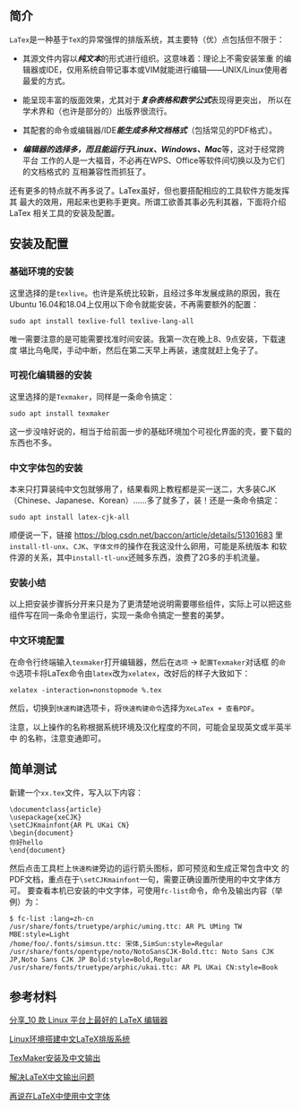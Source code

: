 <meta http-equiv="Content-Type" content="text/html; charset=utf-8">

## 简介

`LaTex`是一种基于`TeX`的异常强悍的排版系统，其主要特（优）点包括但不限于：

* 其源文件内容以***纯文本***的形式进行组织。这意味着：理论上不需安装笨重
的编辑器或IDE，仅用系统自带记事本或VIM就能进行编辑——UNIX/Linux使用者最爱的方式。

* 能呈现丰富的版面效果，尤其对于***复杂表格和数学公式***表现得更突出，
所以在学术界和（也许是部分的）出版界很流行。

* 其配套的命令或编辑器/IDE***能生成多种文档格式***（包括常见的PDF格式）。

* ***编辑器的选择多，而且能运行于Linux、Windows、Mac***等，这对于经常跨平台
工作的人是一大福音，不必再在WPS、Office等软件间切换以及为它们的文档格式的
互相兼容性而抓狂了。

还有更多的特点就不再多说了。LaTex虽好，但也要搭配相应的工具软件方能发挥其
最大的效用，用起来也更称手更爽。所谓工欲善其事必先利其器，下面将介绍LaTex
相关工具的安装及配置。

## 安装及配置

### 基础环境的安装

这里选择的是`texlive`。也许是系统比较新，且经过多年发展成熟的原因，我在
Ubuntu 16.04和18.04上仅用以下命令就能安装，不再需要额外的配置：

```
sudo apt install texlive-full texlive-lang-all
```

唯一需要注意的是可能需要找准时间安装。我第一次在晚上8、9点安装，下载速度
堪比乌龟爬，手动中断，然后在第二天早上再装，速度就赶上兔子了。

### 可视化编辑器的安装

这里选择的是`Texmaker`，同样是一条命令搞定：

```
sudo apt install texmaker
```

这一步没啥好说的，相当于给前面一步的基础环境加个可视化界面的壳，要下载的
东西也不多。

### 中文字体包的安装

本来只打算装纯中文包就够用了，结果看网上教程都是买一送二，大多装CJK
（Chinese、Japanese、Korean）……多了就多了，装！还是一条命令搞定：

```
sudo apt install latex-cjk-all
```

顺便说一下，链接 https://blog.csdn.net/baccon/article/details/51301683 里
`install-tl-unx`、`CJK`、`字体文件`的操作在我这没什么卵用，可能是系统版本
和软件源的关系，其中`install-tl-unx`还贼多东西，浪费了2G多的手机流量。

### 安装小结

以上把安装步骤拆分开来只是为了更清楚地说明需要哪些组件，实际上可以把这些
组件写在同一条命令里运行，实现一条命令搞定一整套的美梦。

### 中文环境配置

在命令行终端输入`texmaker`打开编辑器，然后在`选项` -> `配置Texmaker`对话框
的`命令`选项卡将LaTex命令由`latex`改为`xelatex`，改好后的样子大致如下：

```
xelatex -interaction=nonstopmode %.tex
```

然后，切换到`快速构建`选项卡，将`快速构建命令`选择为`XeLaTex + 查看PDF`。

注意，以上操作的名称根据系统环境及汉化程度的不同，可能会呈现英文或半英半中
的名称，注意变通即可。

## 简单测试

新建一个`xx.tex`文件，写入以下内容：

```
\documentclass{article}
\usepackage{xeCJK}
\setCJKmainfont{AR PL UKai CN}
\begin{document}
你好hello
\end{document}
```

然后点击工具栏上`快速构建`旁边的运行箭头图标，即可预览和生成正常包含中文
的PDF文档，重点在于`\setCJKmainfont`一句，需要正确设置所使用的中文字体方可。
要查看本机已安装的中文字体，可使用`fc-list`命令，命令及输出内容（举例）为：

```
$ fc-list :lang=zh-cn
/usr/share/fonts/truetype/arphic/uming.ttc: AR PL UMing TW MBE:style=Light
/home/foo/.fonts/simsun.ttc: 宋体,SimSun:style=Regular
/usr/share/fonts/opentype/noto/NotoSansCJK-Bold.ttc: Noto Sans CJK JP,Noto Sans CJK JP Bold:style=Bold,Regular
/usr/share/fonts/truetype/arphic/ukai.ttc: AR PL UKai CN:style=Book
```

## 参考材料

<a href="references/分享_10 款 Linux 平台上最好的 LaTeX 编辑器.pdf">分享_10 款 Linux 平台上最好的 LaTeX 编辑器</a>

<a href="references/Linux环境搭建中文LaTeX排版系统 - Blog - CSDN博客.pdf">Linux环境搭建中文LaTeX排版系统</a>

<a href="references/TexMaker安装及中文输出-简单生活.pdf">TexMaker安装及中文输出</a>

<a href="references/解决LaTeX中文输出问题_金玉木石_新浪博客.pdf">解决LaTeX中文输出问题</a>

<a href="references/再说在LaTeX中使用中文字体_jowtte_新浪博客.pdf">再说在LaTeX中使用中文字体</a>

